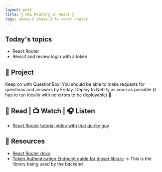 ```yaml
---
layout: post
title: 🦊 URL Routing in React 🦊
tags: phase-3 phase-3-fe react router
---
```


## Today's topics

- React Router
- Revisit and review login with a token

## 🎯 Project

Keep on with QuestionBox! You should be able to make requests for questions and answers by Friday. Deploy to Netlify as soon as possible (it has to run locally with no errors to be deployable) 🚀.

## 📖 Read | 📺 Watch | 🎧 Listen

- [React Router tutorial video with that quirky guy](https://www.youtube.com/watch?v=Law7wfdg_ls)

## 🔖 Resources

- [React Router docs](https://reactrouter.com/web/guides/quick-start)
- [Token Authentication Endpoint guide for djoser library](https://djoser.readthedocs.io/en/latest/token_endpoints.html) -> This is the library being used by the backend
